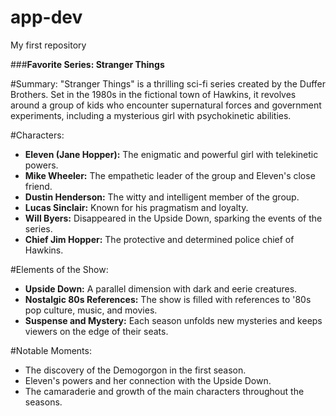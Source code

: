 # app-dev
My first repository

###**Favorite Series: Stranger Things**

#Summary:
"Stranger Things" is a thrilling sci-fi series created by the Duffer Brothers. Set in the 1980s in the fictional town of Hawkins, it revolves around a group of kids who encounter supernatural forces and government experiments, including a mysterious girl with psychokinetic abilities.

#Characters:
- **Eleven (Jane Hopper):** The enigmatic and powerful girl with telekinetic powers.
- **Mike Wheeler:** The empathetic leader of the group and Eleven's close friend.
- **Dustin Henderson:** The witty and intelligent member of the group.
- **Lucas Sinclair:** Known for his pragmatism and loyalty.
- **Will Byers:** Disappeared in the Upside Down, sparking the events of the series.
- **Chief Jim Hopper:** The protective and determined police chief of Hawkins.

#Elements of the Show:
- **Upside Down:** A parallel dimension with dark and eerie creatures.
- **Nostalgic 80s References:** The show is filled with references to '80s pop culture, music, and movies.
- **Suspense and Mystery:** Each season unfolds new mysteries and keeps viewers on the edge of their seats.

#Notable Moments:
- The discovery of the Demogorgon in the first season.
- Eleven's powers and her connection with the Upside Down.
- The camaraderie and growth of the main characters throughout the seasons.

